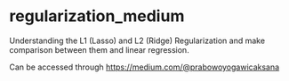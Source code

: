 # regularization_medium
Understanding the L1 (Lasso) and L2 (Ridge) Regularization and make comparison between them and linear regression.

Can be accessed through https://medium.com/@prabowoyogawicaksana
